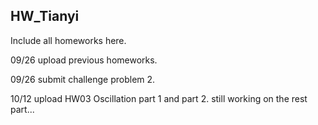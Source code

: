 ## HW_Tianyi

Include all homeworks here.


09/26 upload previous homeworks.

09/26 submit challenge problem 2.

10/12  upload HW03 Oscillation part 1 and part 2. still working on the rest part...
